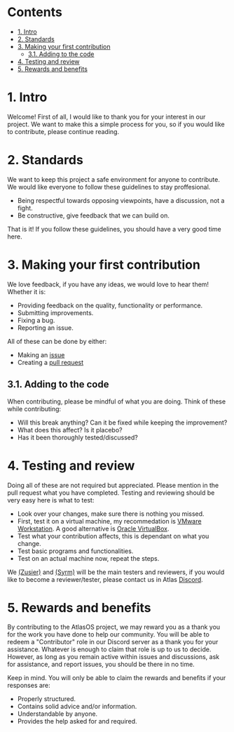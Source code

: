 # Contents

* [1. Intro](#1-intro)
* [2. Standards](#2-Standards)
* [3. Making your first contribution](#3-Making-your-First-Contribution)
  * [3.1. Adding to the code](#31-Adding-to-the-code)
* [4. Testing and review](#4-Testing-and-Review)
* [5. Rewards and benefits](#5-Rewards-and-Benefits)


# 1. Intro

Welcome! First of all, I would like to thank you for your interest in our project. We want to make this a simple process for you, so if you would like to contribute, please continue reading.

# 2. Standards

We want to keep this project a safe environment for anyone to contribute. We would like everyone to follow these guidelines to stay proffesional.
- Being respectful towards opposing viewpoints, have a discussion, not a fight.
- Be constructive, give feedback that we can build on.

That is it! If you follow these guidelines, you should have a very good time here.

# 3. Making your first contribution

We love feedback, if you have any ideas, we would love to hear them! Whether it is:
- Providing feedback on the quality, functionality or performance.
- Submitting improvements.
- Fixing a bug.
- Reporting an issue.

All of these can be done by either:

- Making an [issue](https://github.com/Atlas-OS/Atlas/issues/new/choose)
- Creating a [pull request](https://github.com/Atlas-OS/Atlas/pulls)

## 3.1. Adding to the code

When contributing, please be mindful of what you are doing.
Think of these while contributing:
- Will this break anything? Can it be fixed while keeping the improvement?
- What does this affect? Is it placebo?
- Has it been thoroughly tested/discussed?

# 4. Testing and review

Doing all of these are not required but appreciated. Please mention in the pull request what you have completed.
Testing and reviewing should be very easy here is what to test:
- Look over your changes, make sure there is nothing you missed.
- First, test it on a virtual machine, my recommedation is [VMware Workstation](https://www.vmware.com). A good alternative is [Oracle VirtualBox](https://www.virtualbox.org).
- Test what your contribution affects, this is dependant on what you change.
- Test basic programs and functionalities.
- Test on an actual machine now, repeat the steps.

We [(Zusier)](https://github.com/Zusier) and [(Syrm)](https://github.com/SyrmGIT) will be the main testers and reviewers, if you would like to become a reviewer/tester, please contact us in Atlas [Discord](https://discord.com/servers/atlas-795710270000332800).

# 5. Rewards and benefits

By contributing to the AtlasOS project, we may reward you as a thank you for the work you have done to help our community. You will be able to redeem a "Contributor" role in our Discord server as a thank you for your assistance.
Whatever is enough to claim that role is up to us to decide. However, as long as you remain active within issues and discussions, ask for assistance, and report issues, you should be there in no time.

Keep in mind. You will only be able to claim the rewards and benefits if your responses are:
- Properly structured.
- Contains solid advice and/or information.
- Understandable by anyone.
- Provides the help asked for and required.

